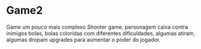 # Game2
Game um pouco mais complexo
Shooter game, personagem caixa contra inimigos bolas, bolas coloridas com diferentes dificuldades, algumas atiram, algumas dropam upgrades para aumentar o poder do jogador.
